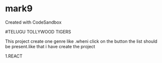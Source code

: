 # mark9
Created with CodeSandbox

#TELUGU TOLLYWOOD TIGERS


This project create one genre like .wheni click on the button the list should be present.like that i have create the project 


1.REACT

